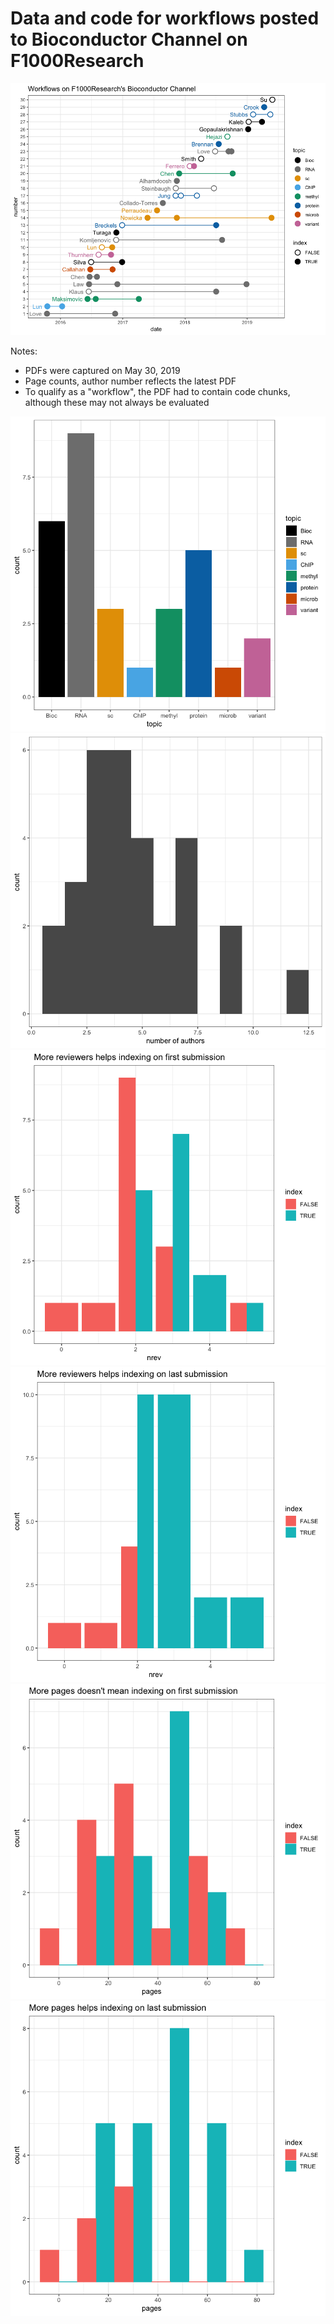 # Data and code for workflows posted to Bioconductor Channel on F1000Research

![](bioc-f1000r-1.png)

Notes:

* PDFs were captured on May 30, 2019
* Page counts, author number reflects the latest PDF
* To qualify as a "workflow", the PDF had to contain code chunks,
  although these may not always be evaluated

![](bioc-f1000r-2.png)
![](bioc-f1000r-3.png)
![](bioc-f1000r-4.png)
![](bioc-f1000r-5.png)
![](bioc-f1000r-6.png)
![](bioc-f1000r-7.png)

